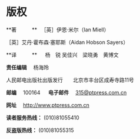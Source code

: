 # 版权

**著　　　** 　［英］伊恩·米尔（Ian Miell）

［英］艾丹·霍布森·塞耶斯（Aidan Hobson Sayers）

**译　　　** 　 杨　锐 吴佳兴　梁晓勇　黄博文

**责任编辑** 　杨海玲

人民邮电出版社出版发行　　北京市丰台区成寿寺路11号

**邮编** 　100164 　 **电子邮件** 　315@ptpress.com.cn

**网址** 　http://www.ptpress.com.cn

**读者服务热线：** (010)81055410

**反盗版热线：** (010)81055315




